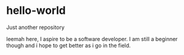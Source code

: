 # hello-world
Just another repository

leemah here, I aspire to be a software developer.
I am still a beginner though and i hope to get better as i go in the field.
